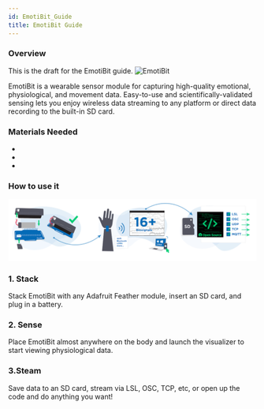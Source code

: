```yaml
---
id: EmotiBit_Guide
title: EmotiBit Guide
---
```

### Overview
This is the draft for the EmotiBit guide.
![EmotiBit](assets/ThirdPartyImages/Emotibit.png)

EmotiBit is a wearable sensor module for capturing high-quality emotional, physiological, and movement data. Easy-to-use and scientifically-validated sensing lets you enjoy wireless data streaming to any platform or direct data recording to the built-in SD card.

### Materials Needed
- 
- 
- 

### How to use it
![EmotiBit_setup](../../assets/ThirdPartyImages/Emotibit_setup.PNG)
### 1. Stack
Stack EmotiBit with any Adafruit Feather module, insert an SD card, and plug in a battery.


### 2. Sense
Place EmotiBit almost anywhere on the body and launch the visualizer to start viewing physiological data.

### 3.Steam
Save data to an SD card, stream via LSL, OSC, TCP, etc, or open up the code and do anything you want!
